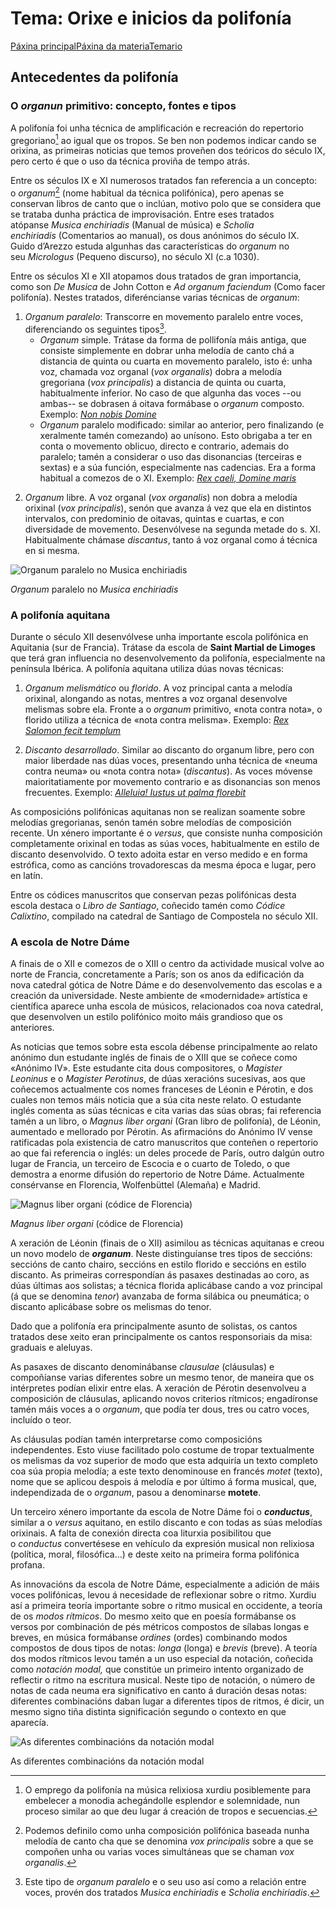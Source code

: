 # Tema: Orixe e inicios da polifonía

[Páxina principal](https://www.franciscocallejo.es/index.php)[Páxina da materia](https://www.franciscocallejo.es/hm4/index.php)[Temario](https://www.franciscocallejo.es/hm4/index.php?page=temario4.html)

<!--TODO: Revisar e adaptar-->
<!--TODO: Pendiente incluír notas sobre organum florido e exemplos-->

## Antecedentes da polifonía

### O *organun* primitivo: concepto, fontes e tipos

A polifonía foi unha técnica de amplificación e recreación do repertorio gregoriano[^nota:Polifonía] ao igual que os tropos. Se ben non podemos indicar cando se orixina, as primeiras noticias que temos proveñen dos teóricos do século IX, pero certo é que o uso da técnica proviña de tempo atrás. 

Entre os séculos IX  e XI numerosos tratados fan referencia a un concepto: o _organum_[^def:Organum] (nome habitual da técnica polifónica), pero apenas se conservan libros de canto que o inclúan, motivo polo que se considera que se trataba dunha práctica de improvisación. Entre eses tratados atópanse _Musica enchiriadis_ (Manual de música) e _Scholia enchiriadis_ (Comentarios ao manual), os dous anónimos do século IX.  Guido d’Arezzo estuda algunhas das características do _organum_ no seu _Micrologus_ (Pequeno discurso), no século XI (c.a 1030).  

[^nota:Polifonía]: O emprego da polifonía na música relixiosa xurdiu posiblemente para embelecer a monodia achegándolle esplendor e solemnidade, nun proceso similar ao que deu lugar á creación de tropos e secuencias.

[^def:Organum]: Podemos definilo como unha composición polifónica baseada nunha melodía de canto cha que se denomina *vox principalis* sobre a que se compoñen unha ou varias voces simultáneas que se chaman *vox organalis*.

Entre os séculos XI e XII atopamos dous tratados de gran importancia, como son *De Musica* de John Cotton e *Ad organum faciendum* (Como facer polifonía). Nestes tratados, diferéncianse varias técnicas de *organum*: 

1. *Organum paralelo*: Transcorre en movemento paralelo entre voces, diferenciando os seguintes tipos[^ref:Musica-Enchiriadis].
	- _Organum_ simple. Trátase da forma de pollifonía máis antiga, que consiste simplemente en dobrar unha melodía de canto chá a distancia de quinta ou cuarta en movemento paralelo, isto é: unha voz, chamada voz organal (*vox organalis*) dobra a melodía gregoriana (*vox principalis*) a distancia de quinta ou cuarta, habitualmente inferior. No caso de que algunha das voces --ou ambas-- se dobrasen á oitava formábase o _organum_ composto. Exemplo: [*Non nobis Domine*](https://open.spotify.com/track/6OamWR37MbNJzXxpMAzdv5?si=16860f3e2d754a17 "Exemplo de organum paralelo - Fonte: Tonus Peregrinus") 
	- _Organum_ paralelo modificado: similar ao anterior, pero finalizando (e xeralmente tamén comezando) ao unísono. Esto obrigaba a ter en conta o movemento oblicuo, directo e contrario, ademais do paralelo; tamén a considerar o uso das disonancias (terceiras e sextas) e a súa función, especialmente nas cadencias. Era a forma habitual a comezos de o XI. Exemplo: [*Rex caeli, Domine maris*](https://open.spotify.com/track/4ECk83RKZbYrHBXt60yDxr?si=f117fcc62ce9446a "Exemplo de organum paralelo modificado")
	
[^ref:Musica-Enchiriadis]: Este tipo de *organum paralelo* e o seu uso así como a relación entre voces, provén dos tratados *Musica enchiriadis* e *Scholia enchiriadis*.  

2. _Organum_ libre. A voz organal (*vox organalis*) non dobra a melodía orixinal (*vox principalis*), senón que avanza á vez que ela en distintos intervalos, con predominio de oitavas, quintas e cuartas, e con diversidade de movemento. Desenvólvese na segunda metade do s. XI. Habitualmente chámase _discantus_, tanto á voz organal como á técnica en si mesma.

![Organum paralelo no Musica enchiriadis](https://www.franciscocallejo.es/hm4/polifonia/tupatris.png "Organum paralelo no tratado Musica enchiriadis")

_Organum_ paralelo no _Musica enchiriadis_


### A polifonía aquitana 
<!--4ºA-->

Durante o século XII desenvólvese unha importante escola polifónica en Aquitania (sur de Francia). Trátase da escola de **Saint Martial de Limoges** que terá gran influencia no desenvolvemento da polifonía, especialmente na península Ibérica. A polifonía aquitana utiliza dúas novas técnicas:

1. _Organum melismático_ ou *florido*. 
	A voz principal canta a melodía orixinal, alongando as notas, mentres a voz organal desenvolve melismas sobre ela. Fronte a o _organum_ primitivo, «nota contra nota», o florido utiliza a técnica de «nota contra melisma». Exemplo: [*Rex Salomon fecit templum*](https://open.spotify.com/track/7m9FKXFLVp7bsTYQk8SblG?si=8dc9de07103e4c4c "Exemplo de organum florido")

2. *Discanto desarrollado*. Similar ao discanto do organum libre, pero con maior liberdade nas dúas voces, presentando unha técnica de «neuma contra neuma» ou «nota contra nota» (*discantus*). As voces móvense maioritatiamente por movemento contrario e as disonancias son menos frecuentes. Exemplo: [*Alleluia! Iustus ut palma florebit*](https://open.spotify.com/track/0nFzfD0oeQtLokVatrXMqj?si=b350097f56734002 "Exemplo de Discanto desarrollado.")

As composicións polifónicas aquitanas non se realizan soamente sobre melodías gregorianas, senón tamén sobre melodías de composición recente. Un xénero importante é o _versus_, que consiste nunha composición completamente orixinal en todas as súas voces, habitualmente en estilo de discanto desenvolvido. O texto adoita estar en verso medido e en forma estrófica, como as cancións trovadorescas da mesma época e lugar, pero en latín.

Entre os códices manuscritos que conservan pezas polifónicas desta escola destaca o _Libro de Santiago_, coñecido tamén como _Códice Calixtino_, compilado na catedral de Santiago de Compostela no século XII.

### A escola de Notre Dáme

A finais de o XII e comezos de o XIII o centro da actividade musical volve ao norte de Francia, concretamente a París; son os anos da edificación da nova catedral gótica de Notre Dáme e do desenvolvemento das escolas e a creación da universidade. Neste ambiente de «modernidade» artística e científica aparece unha escola de músicos, relacionados coa nova catedral, que desenvolven un estilo polifónico moito máis grandioso que os anteriores.

As noticias que temos sobre esta escola débense principalmente ao relato anónimo dun estudante inglés de finais de o XIII que se coñece como «Anónimo IV». Este estudante cita dous compositores, o _Magister Leoninus_ e o _Magister Perotinus_, de dúas xeracións sucesivas, aos que coñecemos actualmente cos nomes franceses de Léonin e Pérotin, e dos cuales non temos máis noticia que a súa cita neste relato. O estudante inglés comenta as súas técnicas e cita varias das súas obras; fai referencia tamén a un libro, o _Magnus liber organi_ (Gran libro de polifonía), de Léonin, aumentado e mellorado por Pérotin. As afirmacións do Anónimo IV vense ratificadas pola existencia de catro manuscritos que conteñen o repertorio ao que fai referencia o inglés: un deles procede de París, outro dalgún outro lugar de Francia, un terceiro de Escocia e o cuarto de Toledo, o que demostra a enorme difusión do repertorio de Notre Dáme. Actualmente consérvanse en Florencia, Wolfenbüttel (Alemaña) e Madrid.

![Magnus liber organi (códice de Florencia)](https://www.franciscocallejo.es/hm4/polifonia/magnus.jpg)

_Magnus liber organi_ (códice de Florencia)

A xeración de Léonin (finais de o XII) asimilou as técnicas aquitanas e creou un novo modelo de **_organum_**. Neste distinguíanse tres tipos de seccións: seccións de canto chairo, seccións en estilo florido e seccións en estilo discanto. As primeiras correspondían ás pasaxes destinadas ao coro, as dúas últimas aos solistas; a técnica florida aplicábase cando a voz principal (á que se denomina _tenor_) avanzaba de forma silábica ou pneumática; o discanto aplicábase sobre os melismas do tenor.

Dado que a polifonía era principalmente asunto de solistas, os cantos tratados dese xeito eran principalmente os cantos responsoriais da misa: graduais e aleluyas.

As pasaxes de discanto denominábanse _clausulae_ (cláusulas) e compoñíanse varias diferentes sobre un mesmo tenor, de maneira que os intérpretes podían elixir entre elas. A xeración de Pérotin desenvolveu a composición de cláusulas, aplicando novos criterios rítmicos; engadíronse tamén máis voces a o _organum_, que podía ter dous, tres ou catro voces, incluído o teor.

As cláusulas podían tamén interpretarse como composicións independentes. Esto viuse facilitado polo costume de tropar textualmente os melismas da voz superior de modo que esta adquiría un texto completo coa súa propia melodía; a este texto denominouse en francés _motet_ (texto), nome que se aplicou despois á melodía e por último á forma musical, que, independizada de o _organum_, pasou a denominarse **motete**.

Un terceiro xénero importante da escola de Notre Dáme foi o **_conductus_**, similar a o _versus_ aquitano, en estilo discanto e con todas as súas melodías orixinais. A falta de conexión directa coa liturxia posibilitou que o _conductus_ convertésese en vehículo da expresión musical non relixiosa (política, moral, filosófica…) e deste xeito na primeira forma polifónica profana.

As innovacións da escola de Notre Dáme, especialmente a adición de máis voces polifónicas, levou á necesidade de reflexionar sobre o ritmo. Xurdiu así a primeira teoría importante sobre o ritmo musical en occidente, a teoría de os _modos rítmicos_. Do mesmo xeito que en poesía formábanse os versos por combinación de pés métricos compostos de sílabas longas e breves, en música formábanse _ordines_ (ordes) combinando modos compostos de dous tipos de notas: _longa_ (longa) e _brevis_ (breve). A teoría dos modos rítmicos levou tamén a un uso especial da notación, coñecida como _notación modal,_ que constitúe un primeiro intento organizado de reflectir o ritmo na escritura musical. Neste tipo de notación, o número de notas de cada neuma era significativo en canto á duración desas notas: diferentes combinacións daban lugar a diferentes tipos de ritmos, é dicir, un mesmo signo tiña distinta significación segundo o contexto en que aparecía.

![As diferentes combinacións da notación modal](https://www.franciscocallejo.es/hm4/polifonia/notacionmodal.png)

As diferentes combinacións da notación modal
